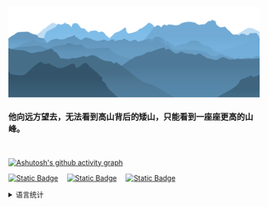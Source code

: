 <!-- ![Typing SVG](https://readme-typing-svg.demolab.com/?lines=Hello+there!;Hello+world!) -->


[![png](mt.png)](https://github.com/Aetherance?tab=repositories)

### **他向远方望去，无法看到高山背后的矮山，只能看到一座座更高的山峰。**

<br>
<!-- [![Anurag's GitHub stats](https://github-readme-stats.vercel.app/api?username=Aetherance&theme=tokyonight)](https://github.com/anuraghazra/github-readme-stats) ---->

[![Ashutosh's github activity graph](https://github-readme-activity-graph.vercel.app/graph?username=Aetherance&theme=react-dark)](https://github.com/ashutosh00710/github-readme-activity-graph)


[![Static Badge](https://img.shields.io/badge/LeetCode-INK-brightgreen?style=for-the-badge&labelColor=%23607B8B&color=%238DB6CD)](https://leetcode.cn/u/aetherance)&emsp;
[![Static Badge](https://img.shields.io/badge/CSDN.NET-INK-brightgreen?style=for-the-badge&labelColor=%23607B8B&color=%234A708B)](https://blog.csdn.net/weixin_74355874)&emsp;
[![Static Badge](https://img.shields.io/badge/THEBLOG-INK-brightgreen?style=for-the-badge&labelColor=%23607B8B&color=%238DB6CD)](https://aetherance.github.io/)


<details>

[![Top Langs](https://github-readme-stats.vercel.app/api/top-langs/?username=Aetherance&layout=compact)]

<summary>语言统计
